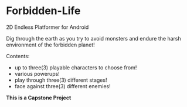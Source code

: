 # Forbidden-Life
2D Endless Platformer for Android

Dig through the earth as you try to avoid monsters and endure the harsh environment of the forbidden planet!

Contents:
- up to three(3) playable characters to choose from!
- various powerups!
- play through three(3) different stages!
- face against three(3) different enemies!

**This is a Capstone Project**
